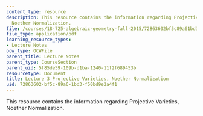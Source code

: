 ```yaml
---
content_type: resource
description: This resource contains the information regarding Projective Varieties,
  Noether Normalization.
file: /courses/18-725-algebraic-geometry-fall-2015/72863602bf5c89a61bd3f50bd9e2a4f1_MIT18_725F15_lec03.pdf
file_type: application/pdf
learning_resource_types:
- Lecture Notes
ocw_type: OCWFile
parent_title: Lecture Notes
parent_type: CourseSection
parent_uid: 5f85de59-109b-d1ba-1240-11f2f689453b
resourcetype: Document
title: Lecture 3 Projective Varieties, Noether Normalization
uid: 72863602-bf5c-89a6-1bd3-f50bd9e2a4f1
---
```

This resource contains the information regarding Projective Varieties, Noether Normalization.

